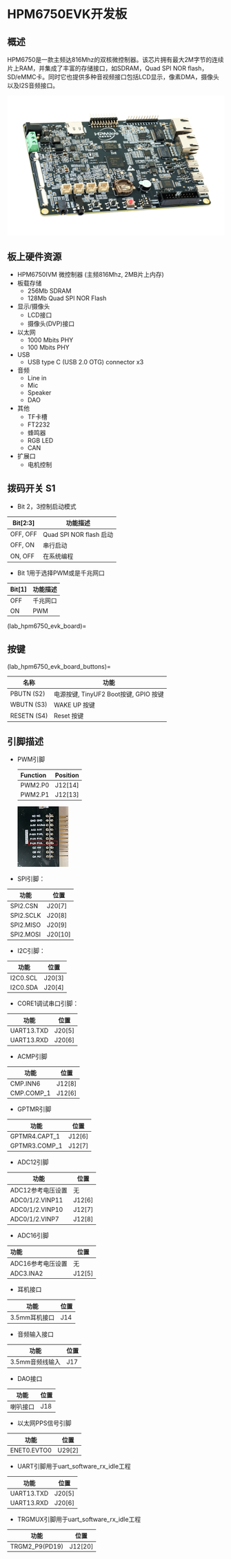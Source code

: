 # HPM6750EVK开发板

## 概述

HPM6750是一款主频达816Mhz的双核微控制器。该芯片拥有最大2M字节的连续片上RAM，并集成了丰富的存储接口，如SDRAM，Quad SPI NOR flash， SD/eMMC卡。同时它也提供多种音视频接口包括LCD显示，像素DMA，摄像头以及I2S音频接口。

 ![hpm6750evk](../../../../assets/sdk/boards/hpm6750evk/hpm6750evk.png "hpm6750evk")

## 板上硬件资源

- HPM6750IVM 微控制器 (主频816Mhz, 2MB片上内存)
- 板载存储
  - 256Mb SDRAM
  - 128Mb Quad SPI NOR Flash
- 显示/摄像头
  - LCD接口
  - 摄像头(DVP)接口
- 以太网
  - 1000 Mbits PHY
  - 100 Mbits PHY
- USB
  - USB type C (USB 2.0 OTG) connector x3
- 音频
  - Line in
  - Mic
  - Speaker
  - DAO
- 其他
  - TF卡槽
  - FT2232
  - 蜂鸣器
  - RGB LED
  - CAN
- 扩展口
  - 电机控制

## 拨码开关 S1

- Bit 2，3控制启动模式

| Bit[2:3] | 功能描述                |
| -------- | ----------------------- |
| OFF, OFF | Quad SPI NOR flash 启动 |
| OFF, ON  | 串行启动                |
| ON, OFF  | 在系统编程              |

- Bit 1用于选择PWM或是千兆网口

| Bit[1] | 功能描述 |
| ------ | -------- |
| OFF    | 千兆网口 |
| ON     | PWM      |

(lab_hpm6750_evk_board)=

## 按键

(lab_hpm6750_evk_board_buttons)=

| 名称        | 功能                                  |
| ----------- | ------------------------------------- |
| PBUTN (S2)  | 电源按键, TinyUF2 Boot按键, GPIO 按键 |
| WBUTN (S3)  | WAKE UP 按键                          |
| RESETN (S4) | Reset 按键                            |

## 引脚描述

- PWM引脚

  | Function | Position |
  | -------- | -------- |
  | PWM2.P0  | J12[14]  |
  | PWM2.P1  | J12[13]  |

  ![image-1](../../../../assets/sdk/boards/hpm6750evk/hpm6750evk_pwm_output_pin.png "image-1")
- SPI引脚：

| 功能      | 位置    |
| --------- | ------- |
| SPI2.CSN  | J20[7]  |
| SPI2.SCLK | J20[8]  |
| SPI2.MISO | J20[9]  |
| SPI2.MOSI | J20[10] |

- I2C引脚：

| 功能     | 位置   |
| -------- | ------ |
| I2C0.SCL | J20[3] |
| I2C0.SDA | J20[4] |

- CORE1调试串口引脚：

| 功能       | 位置   |
| ---------- | ------ |
| UART13.TXD | J20[5] |
| UART13.RXD | J20[6] |

- ACMP引脚

| 功能       | 位置   |
| ---------- | ------ |
| CMP.INN6   | J12[8] |
| CMP.COMP_1 | J12[6] |

- GPTMR引脚

| 功能          | 位置   |
| ------------- | ------ |
| GPTMR4.CAPT_1 | J12[6] |
| GPTMR3.COMP_1 | J12[7] |

- ADC12引脚

| 功能              | 位置   |
| ----------------- | ------ |
| ADC12参考电压设置 | 无     |
| ADC0/1/2.VINP11   | J12[6] |
| ADC0/1/2.VINP10   | J12[7] |
| ADC0/1/2.VINP7    | J12[8] |

- ADC16引脚

| 功能              | 位置   |
| :---------------- | ------ |
| ADC16参考电压设置 | 无     |
| ADC3.INA2         | J12[5] |

- 耳机接口

| 功能          | 位置 |
| ------------- | ---- |
| 3.5mm耳机接口 | J14  |

- 音频输入接口

| 功能            | 位置 |
| --------------- | ---- |
| 3.5mm音频线输入 | J17  |

- DAO接口

| 功能     | 位置 |
| -------- | ---- |
| 喇叭接口 | J18  |

- 以太网PPS信号引脚

| 功能        | 位置   |
| ----------- | ------ |
| ENET0.EVTO0 | U29[2] |

- UART引脚用于uart_software_rx_idle工程

| 功能       | 位置   |
| ---------- | ------ |
| UART13.TXD | J20[5] |
| UART13.RXD | J20[6] |

- TRGMUX引脚用于uart_software_rx_idle工程

| 功能        | 位置    |
| ---------- | -------- |
| TRGM2_P9(PD19)  | J12[20]   |

